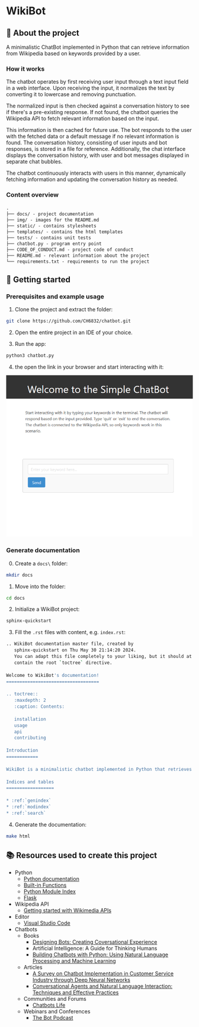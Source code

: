 # WikiBot

## :newspaper: About the project

A minimalistic ChatBot implemented in Python that can retrieve information from Wikipedia based on keywords provided by a user.

### How it works

The chatbot operates by first receiving user input through a text input field in a web interface. Upon receiving the input, it normalizes the text by converting it to lowercase and removing punctuation.

The normalized input is then checked against a conversation history to see if there's a pre-existing response. If not found, the chatbot queries the Wikipedia API to fetch relevant information based on the input.

This information is then cached for future use. The bot responds to the user with the fetched data or a default message if no relevant information is found. The conversation history, consisting of user inputs and bot responses, is stored in a file for reference. Additionally, the chat interface displays the conversation history, with user and bot messages displayed in separate chat bubbles.

The chatbot continuously interacts with users in this manner, dynamically fetching information and updating the conversation history as needed.

### Content overview

    .
    ├── docs/ - project documentation
    ├── img/ - images for the README.md
    ├── static/ - contains stylesheets
    ├── templates/ - contains the html templates
    ├── tests/ - contains unit tests
    ├── chatbot.py - program entry point
    ├── CODE_OF_CONDUCT.md - project code of conduct
    ├── README.md - relevant information about the project
    └── requirements.txt - requirements to run the project

## :runner: Getting started

### Prerequisites and example usage

1. Clone the project and extract the folder:

```bash
git clone https://github.com/CH6832/chatbot.git
```

2. Open the entire project in an IDE of your choice.

3. Run the app:

```bash
python3 chatbot.py
```

4. the open the link in your browser and start interacting with it:

![Chatbot starting page](img/chatbot_webpage.png)

### Generate documentation

0. Create a `docs\` folder:

```sh
mkdir docs
```

1. Move into the folder:

```sh
cd docs
```

2. Initialize a WikiBot project:

```sh
sphinx-quickstart
```

3. Fill the `.rst` files with content, e.g. `index.rst`:

```sh
.. WikiBot documentation master file, created by
   sphinx-quickstart on Thu May 30 21:14:20 2024.
   You can adapt this file completely to your liking, but it should at least
   contain the root `toctree` directive.

Welcome to WikiBot's documentation!
===================================

.. toctree::
   :maxdepth: 2
   :caption: Contents:

   installation
   usage
   api
   contributing

Introduction
============

WikiBot is a minimalistic chatbot implemented in Python that retrieves information from Wikipedia based on keywords provided by a user. This bot uses Flask for the web interface and interacts with the Wikipedia API to fetch relevant data.

Indices and tables
==================

* :ref:`genindex`
* :ref:`modindex`
* :ref:`search`
```

4. Generate the documentation:

```sh
make html
```

## :books: Resources used to create this project

* Python
  * [Python documentation](https://docs.python.org/3/)
  * [Built-in Functions](https://docs.python.org/3/library/functions.html)
  * [Python Module Index](https://docs.python.org/3/py-modindex.html)
  * [Flask](https://flask.palletsprojects.com/en/3.0.x/)
* Wikipedia API
  * [Getting started with Wikimedia APIs](https://api.wikimedia.org/wiki/Getting_started_with_Wikimedia_APIs)
* Editor
  * [Visual Studio Code](https://code.visualstudio.com/)
* Chatbots
  * Books
    * [Designing Bots: Creating Coversational Experience](https://archive.org/details/designing-bots-creating-conversational-experiences-pdfdrive/page/n5/mode/2up)
    * Artificial Intelligence: A Guide for Thinking Humans
    * [Building Chatbots with Python: Using Natural Language Processing and Machine Learning](https://www.studocu.com/vn/document/dai-hoc-mo-dia-chat/ky-thuat-robot-va-tri-tue-nhan-tao/sumit-raj-building-chatbots-with-python-using-natural-language-processing-and-machine-learning-2019-apress/80556899)
  * Articles
    * [A Survey on Chatbot Implementation in Customer Service Industry through Deep Neural Networks](https://ieeexplore.ieee.org/document/8592630)
    * [Conversational Agents and Natural Language Interaction: Techniques and Effective Practices](https://www.researchgate.net/publication/235913109_Conversational_Agents_and_Natural_Language_Interaction_Techniques_and_Effective_Practices)
  * Communities and Forums
    * [Chatbots Life](https://www.chatbotslife.com/)
  * Webinars and Conferences
    * [The Bot Podcast](https://www.youtube.com/@TheBotPodcast)
